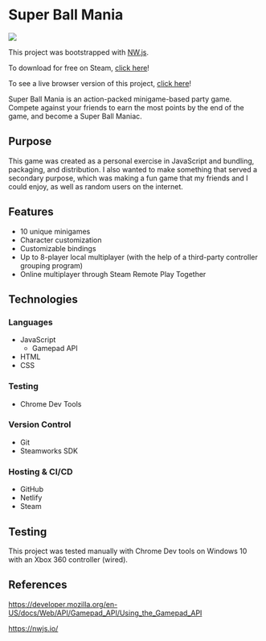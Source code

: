 # Super Ball Mania

<img src="https://cdn.akamai.steamstatic.com/steam/apps/2101990/ss_36b73b234d4c152ab9d55984946ac988bb773c27.600x338.jpg?t=1661319456">

This project was bootstrapped with [NW.js](https://nwjs.readthedocs.io/en/latest/).

To download for free on Steam, [click here](https://store.steampowered.com/app/2101990/Super_Ball_Mania/#:~:text=Super%20Ball%20Mania%20on%20Steam&text=Super%20Ball%20Mania%20is%20an,become%20a%20Super%20Ball%20Maniac.)!

To see a live browser version of this project, [click here](https://super-ball-mania.netlify.app/)!

Super Ball Mania is an action-packed minigame-based party game. Compete against your friends to earn the most points by the end of the game, and become a Super Ball Maniac.

## Purpose 

This game was created as a personal exercise in JavaScript and bundling, packaging, and distribution. I also wanted to make something that served a secondary purpose, which was making a fun game that my friends and I could enjoy, as well as random users on the internet.

## Features

* 10 unique minigames
* Character customization
* Customizable bindings
* Up to 8-player local multiplayer (with the help of a third-party controller grouping program)
* Online multiplayer through Steam Remote Play Together

## Technologies


### Languages
<ul> 
    <li>JavaScript
        <ul>
            <li>Gamepad API</li>
        </ul>
    </li>
    <li>HTML</li>
    <li>CSS</li>
</ul>

### Testing
* Chrome Dev Tools

### Version Control
* Git
* Steamworks SDK

### Hosting & CI/CD
* GitHub
* Netlify
* Steam


## Testing

This project was tested manually with Chrome Dev tools on Windows 10 with an Xbox 360 controller (wired).

## References

https://developer.mozilla.org/en-US/docs/Web/API/Gamepad_API/Using_the_Gamepad_API

https://nwjs.io/
